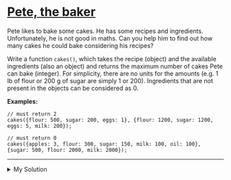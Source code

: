 # [Pete, the baker](https://www.codewars.com/kata/525c65e51bf619685c000059)

Pete likes to bake some cakes. He has some recipes and ingredients. Unfortunately, he is not good in maths. Can you help him to find out how many cakes he could bake considering his recipes?

Write a function `cakes()`, which takes the recipe (object) and the available ingredients (also an object) and returns the maximum number of cakes Pete can bake (integer). For simplicity, there are no units for the amounts (e.g. 1 lb of flour or 200 g of sugar are simply 1 or 200). Ingredients that are not present in the objects can be considered as 0.

**Examples:**

```
// must return 2
cakes({flour: 500, sugar: 200, eggs: 1}, {flour: 1200, sugar: 1200, eggs: 5, milk: 200});

// must return 0
cakes({apples: 3, flour: 300, sugar: 150, milk: 100, oil: 100}, {sugar: 500, flour: 2000, milk: 2000});
```

---

<details><summary>My Solution</summary>

```js
function cakes(recipe, available) {
  return
}
```

</details>

